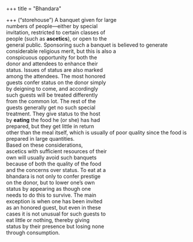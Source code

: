 +++
title = "Bhandara"

+++
(“storehouse”) A banquet given for large  
numbers of people—either by special  
invitation, restricted to certain classes of  
people (such as **ascetics**), or open to the  
general public. Sponsoring such a banquet is believed to generate considerable religious merit, but this is also a  
conspicuous opportunity for both the  
donor and attendees to enhance their  
status. Issues of status are also marked  
among the attendees. The most honored  
guests confer status on the donor simply  
by deigning to come, and accordingly  
such guests will be treated differently  
from the common lot. The rest of the  
guests generally get no such special  
treatment. They give status to the host  
by **eating** the food he (or she) has had  
prepared, but they get little in return  
other than the meal itself, which is usually of poor quality since the food is prepared in large quantities.  
Based on these considerations,  
ascetics with sufficient resources of their  
own will usually avoid such banquets  
because of both the quality of the food  
and the concerns over status. To eat at a  
bhandara is not only to confer prestige  
on the donor, but to lower one’s own  
status by appearing as though one  
needs to do this to survive. The main  
exception is when one has been invited  
as an honored guest, but even in these  
cases it is not unusual for such guests to  
eat little or nothing, thereby giving  
status by their presence but losing none  
through consumption.